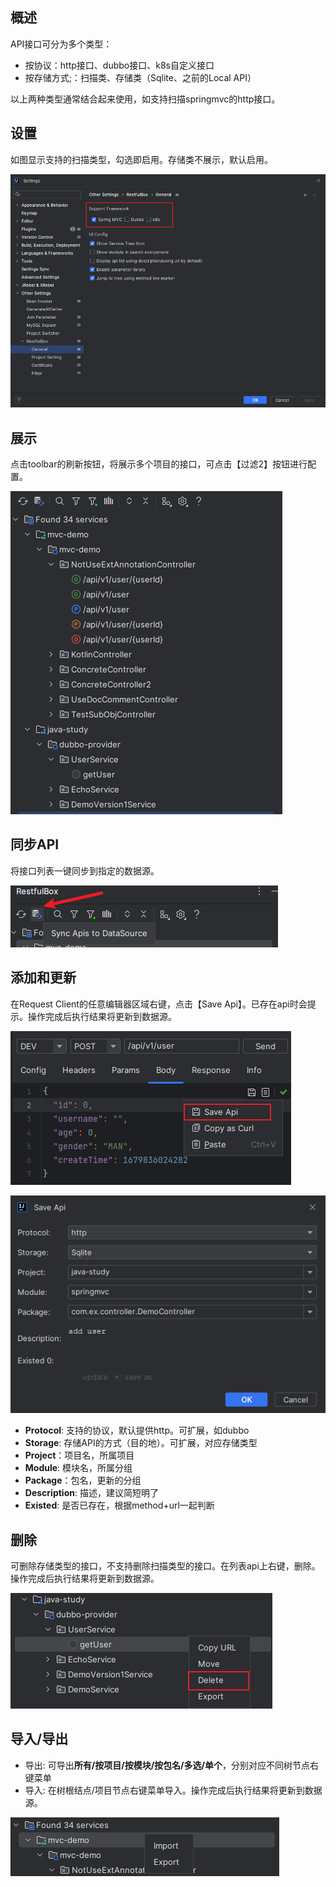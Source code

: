 ## 概述
API接口可分为多个类型：

- 按协议：http接口、dubbo接口、k8s自定义接口
- 按存储方式;：扫描类、存储类（Sqlite、之前的Local API）

以上两种类型通常结合起来使用，如支持扫描springmvc的http接口。

## 设置
如图显示支持的扫描类型，勾选即启用。存储类不展示，默认启用。

![](images/562551621235762.png)

## 展示
点击toolbar的刷新按钮，将展示多个项目的接口，可点击【过滤2】按钮进行配置。

![](images/74871721262717.png)

## 同步API
将接口列表一键同步到指定的数据源。

![](images/163831721244930.png)

## 添加和更新

在Request Client的任意编辑器区域右键，点击【Save Api】。已存在api时会提示。操作完成后执行结果将更新到数据源。

![](images/286551721234228.png)

![](images/361441721230479.png)

- **Protocol**: 支持的协议，默认提供http。可扩展，如dubbo
- **Storage**: 存储API的方式（目的地）。可扩展，对应存储类型
- **Project**：项目名，所属项目
- **Module**: 模块名，所属分组
- **Package**：包名，更新的分组
- **Description**: 描述，建议简短明了
- **Existed**: 是否已存在，根据method+url一起判断

## 删除

可删除存储类型的接口，不支持删除扫描类型的接口。在列表api上右键，删除。操作完成后执行结果将更新到数据源。

![](images/472151721230618.png)

## 导入/导出

- 导出: 可导出**所有/按项目/按模块/按包名/多选/单个**，分别对应不同树节点右键菜单
- 导入: 在树根结点/项目节点右键菜单导入。操作完成后执行结果将更新到数据源。

![](images/563201721242708.png)
